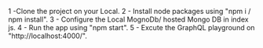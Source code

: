 1 -Clone the project on your Local.
2 - Install node packages using "npm i / npm install".
3 - Configure the Local MognoDb/ hosted Mongo DB in index js.
4 - Run the app using "npm start".
5 - Excute the GraphQL playground on "http://localhost:4000/".
